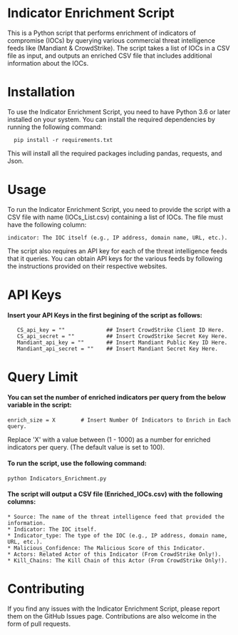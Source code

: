 # Indicator Enrichment Script

This is a Python script that performs enrichment of indicators of compromise (IOCs) by querying various commercial threat intelligence feeds like (Mandiant & CrowdStrike). The script takes a list of IOCs in a CSV file as input, and outputs an enriched CSV file that includes additional information about the IOCs.

# Installation

To use the Indicator Enrichment Script, you need to have Python 3.6 or later installed on your system. You can install the required dependencies by running the following command:

 ~~~ 
   pip install -r requirements.txt 
 ~~~

This will install all the required packages including pandas, requests, and Json.

# Usage

To run the Indicator Enrichment Script, you need to provide the script with a CSV file with name (IOCs_List.csv) containing a list of IOCs. The file must have the following column:

    indicator: The IOC itself (e.g., IP address, domain name, URL, etc.).
  

The script also requires an API key for each of the threat intelligence feeds that it queries. You can obtain API keys for the various feeds by following the instructions provided on their respective websites.

# API Keys

#### Insert your API Keys in the first begining of the script as follows:

~~~
   CS_api_key = ""             ## Insert CrowdStrike Client ID Here.
   CS_api_secret = ""          ## Insert CrowdStrike Secret Key Here.
   Mandiant_api_key = ""       ## Insert Mandiant Public Key ID Here.
   Mandiant_api_secret = ""    ## Insert Mandiant Secret Key Here.
~~~

# Query Limit

#### You can set the number of enriched indicators per query from the below variable in the script:

~~~
enrich_size = X        # Insert Number Of Indicators to Enrich in Each query.
~~~
Replace 'X' with a value between (1 - 1000) as a number for enriched indicators per query. (The default value is set to 100). 

#### To run the script, use the following command:

~~~
python Indicators_Enrichment.py
~~~

#### The script will output a CSV file (Enriched_IOCs.csv) with the following columns:

    * Source: The name of the threat intelligence feed that provided the information.
    * Indicator: The IOC itself.
    * Indicator_type: The type of the IOC (e.g., IP address, domain name, URL, etc.).
    * Malicious_Confidence: The Malicious Score of this Indicator.
    * Actors: Related Actor of this Indicator (From CrowdStrike Only!).
    * Kill_Chains: The Kill Chain of this Actor (From CrowdStrike Only!).

# Contributing

If you find any issues with the Indicator Enrichment Script, please report them on the GitHub Issues page. Contributions are also welcome in the form of pull requests.




